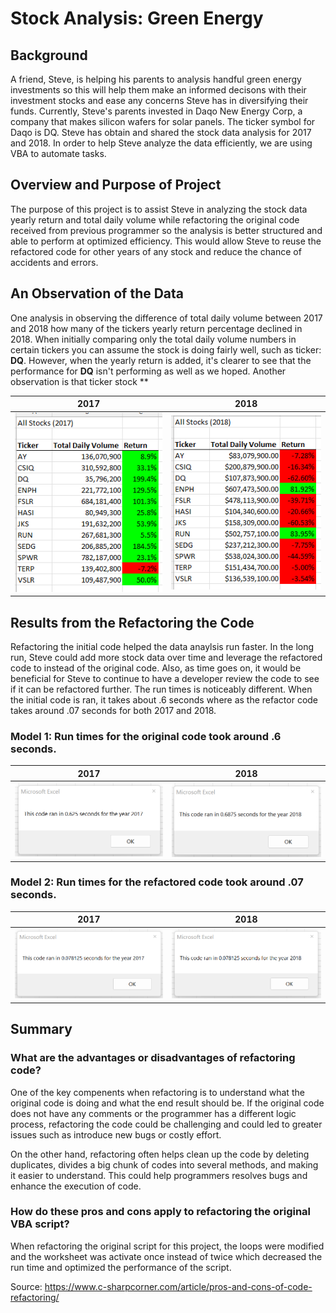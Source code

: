 # Stock Analysis: Green Energy

## Background
A friend, Steve, is helping his parents to analysis handful green energy investments so this will help them make an informed decisons with their investment stocks and ease any concerns Steve has in diversifying their funds. Currently, Steve's parents invested in Daqo New Energy Corp, a company that makes silicon wafers for solar panels. The ticker symbol for Daqo is DQ. Steve has obtain and shared the stock data analysis for 2017 and 2018. In order to help Steve analyze the data efficiently, we are using VBA to automate tasks.

## Overview and Purpose of Project 
The purpose of this project is to assist Steve in analyzing the stock data yearly return and total daily volume while refactoring the original code received from previous programmer so the analysis is better structured and able to perform at optimized efficiency. This would allow Steve to reuse the refactored code for other years of any stock and reduce the chance of accidents and errors.

## An Observation of the Data
One analysis in observing the difference of total daily volume between 2017 and 2018 how many of the tickers yearly return percentage declined in 2018. When initially comparing only the total daily volume numbers in certain tickers you can assume the stock is doing fairly well, such as ticker: **DQ**. However, when the yearly return is added, it's clearer to see that the performance for **DQ** isn't performing as well as we hoped. Another observation is that ticker stock **

|       2017         |       2018         |     
|:---: |:---: |
|![This is an image](https://github.com/mrjaytv/stock-analysis/blob/5d00896dfb60c9fbb00ff8c73251d4637ee854a2/Resources/2017_dataresults.png)|![This is an image](https://github.com/mrjaytv/stock-analysis/blob/5d00896dfb60c9fbb00ff8c73251d4637ee854a2/Resources/2018_dataresults.png)|


## Results from the Refactoring the Code

Refactoring the initial code helped the data anaylsis run faster. In the long run, Steve could add more stock data over time and leverage the refactored code to instead of the original code. Also, as time goes on, it would be beneficial for Steve to continue to have a developer review the code to see if it can be refactored further. The run times is noticeably different. When the initial code is ran, it takes about .6 seconds where as the refactor code takes around .07 seconds for both 2017 and 2018. 


### Model 1: Run times for the original code took around .6 seconds.

|       2017         |       2018         |     
|:---: |:---: |
|![This is an image](https://github.com/mrjaytv/stock-analysis/blob/5d00896dfb60c9fbb00ff8c73251d4637ee854a2/Resources/2017_msgbx.png) |![This is an image](https://github.com/mrjaytv/stock-analysis/blob/5d00896dfb60c9fbb00ff8c73251d4637ee854a2/Resources/2018_msgbx.png) |

### Model 2: Run times for the refactored code took around .07 seconds. 

|       2017         |       2018         |     
|:---: |:---: |
|![This is an image](https://github.com/mrjaytv/stock-analysis/blob/5d00896dfb60c9fbb00ff8c73251d4637ee854a2/Resources/2017_msgbx_refactor.png) |![This is an image](https://github.com/mrjaytv/stock-analysis/blob/5d00896dfb60c9fbb00ff8c73251d4637ee854a2/Resources/2018_msgbx_refactor.png)|



## Summary 

### What are the advantages or disadvantages of refactoring code?

One of the key compenents when refactoring is to understand what the original code is doing and what the end result should be. If the original code does not have any comments or the programmer has a different logic process, refactoring the code could be challenging and could led to greater issues such as introduce new bugs or costly effort. 

On the other hand, refactoring often helps clean up the code by deleting duplicates, divides a big chunk of codes into several methods, and making it easier to understand. This could help programmers resolves bugs and enhance the execution of code. 

### How do these pros and cons apply to refactoring the original VBA script?

When refactoring the original script for this project, the loops were modified and the worksheet was activate once instead of twice which decreased the run time and optimized the performance of the script.  


Source: https://www.c-sharpcorner.com/article/pros-and-cons-of-code-refactoring/ 
